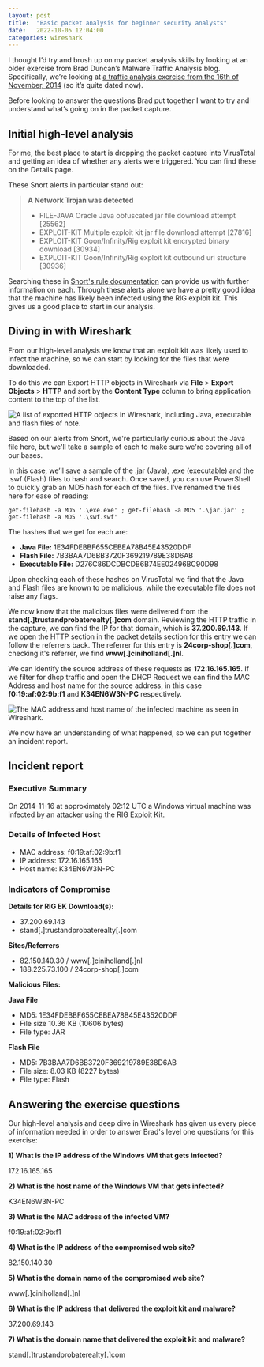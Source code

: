 ```yaml
---
layout: post
title:  "Basic packet analysis for beginner security analysts"
date:   2022-10-05 12:04:00
categories: wireshark
---
```


I thought I’d try and brush up on my packet analysis skills by looking at an older exercise from Brad Duncan’s Malware Traffic Analysis blog. Specifically, we’re looking at [a traffic analysis exercise from the 16th of November, 2014](https://www.malware-traffic-analysis.net/2014/11/16/index.html) (so it’s quite dated now).

Before looking to answer the questions Brad put together I want to try and understand what’s going on in the packet capture.

## Initial high-level analysis

For me, the best place to start is dropping the packet capture into VirusTotal and getting an idea of whether any alerts were triggered. You can find these on the Details page.

These Snort alerts in particular stand out:

> **A Network Trojan was detected**
> 
>  - FILE-JAVA Oracle Java obfuscated jar file download attempt [25562]
>  - EXPLOIT-KIT Multiple exploit kit jar file download attempt [27816]
>  - EXPLOIT-KIT Goon/Infinity/Rig exploit kit encrypted binary download [30934]
>  - EXPLOIT-KIT Goon/Infinity/Rig exploit kit outbound uri    structure [30936]

Searching these in [Snort's rule documentation](https://www.snort.org/rule_docs/) can provide us with further information on each. Through these alerts alone we have a pretty good idea that the machine has likely been infected using the RIG exploit kit. This gives us a good place to start in our analysis.

## Diving in with Wireshark

From our high-level analysis we know that an exploit kit was likely used to infect the machine, so we can start by looking for the files that were downloaded.

To do this we can Export HTTP objects in Wireshark via **File** > **Export Objects** > **HTTP** and sort by the **Content Type** column to bring application content to the top of the list. 

![A list of exported HTTP objects in Wireshark, including Java, executable and flash files of note.](https://i.imgur.com/Yj0thaz.png)

Based on our alerts from Snort, we're particularly curious about the Java file here, but we'll take a sample of each to make sure we're covering all of our bases. 

In this case, we’ll save a sample of the .jar (Java), .exe (executable) and the .swf (Flash) files to hash and search. Once saved, you can use PowerShell to quickly grab an MD5 hash for each of the files. I’ve renamed the files here for ease of reading:

    get-filehash -a MD5 '.\exe.exe' ; get-filehash -a MD5 '.\jar.jar' ; get-filehash -a MD5 '.\swf.swf'

The hashes that we get for each are:

 - **Java File:** 1E34FDEBBF655CEBEA78B45E43520DDF
 - **Flash File:** 7B3BAA7D6BB3720F369219789E38D6AB
 - **Executable File:** D276C86DCDBCDB6B74EE02496BC90D98

Upon checking each of these hashes on VirusTotal we find that the Java and Flash files are known to be malicious, while the executable file does not raise any flags.

We now know that the malicious files were delivered from the **stand[.]trustandprobaterealty[.]com** domain. Reviewing the HTTP traffic in the capture, we can find the IP for that domain, which is **37.200.69.143**. If we open the HTTP section in the packet details section for this entry we can follow the referrers back. The referrer for this entry is **24corp-shop[.]com**, checking it's referrer, we find **www[.]ciniholland[.]nl**.

We can identify the source address of these requests as **172.16.165.165**. If we filter for dhcp traffic and open the DHCP Request we can find the MAC Address and host name for the source address, in this case **f0:19:af:02:9b:f1** and **K34EN6W3N-PC** respectively.  

![The MAC address and host name of the infected machine as seen in Wireshark.](https://i.imgur.com/beJm91k.png)

We now have an understanding of what happened, so we can put together an incident report.

## Incident report

### Executive Summary

On 2014-11-16 at approximately 02:12 UTC a Windows virtual machine was infected by an attacker using the RIG Exploit Kit. 

### Details of Infected Host

- MAC address: f0:19:af:02:9b:f1
- IP address: 172.16.165.165
- Host name: K34EN6W3N-PC

### Indicators of Compromise

**Details for RIG EK Download(s):**

- 37.200.69.143
- stand[.]trustandprobaterealty[.]com

**Sites/Referrers**

- 82.150.140.30 / www[.]ciniholland[.]nl
- 188.225.73.100 / 24corp-shop[.]com


**Malicious Files:**

**Java File**
- MD5: 1E34FDEBBF655CEBEA78B45E43520DDF
- File size 10.36 KB (10606 bytes)
- File type: JAR

**Flash File**
- MD5: 7B3BAA7D6BB3720F369219789E38D6AB
- File size: 8.03 KB (8227 bytes)
- File type:	Flash

## Answering the exercise questions

Our high-level analysis and deep dive in Wireshark has given us every piece of information needed in order to answer Brad's level one questions for this exercise:

**1) What is the IP address of the Windows VM that gets infected?**

172.16.165.165

**2) What is the host name of the Windows VM that gets infected?**

K34EN6W3N-PC

**3) What is the MAC address of the infected VM?**

f0:19:af:02:9b:f1

**4) What is the IP address of the compromised web site?**

82.150.140.30

**5) What is the domain name of the compromised web site?**

www[.]ciniholland[.]nl

**6) What is the IP address that delivered the exploit kit and malware?**

37.200.69.143

**7) What is the domain name that delivered the exploit kit and malware?**

stand[.]trustandprobaterealty[.]com
